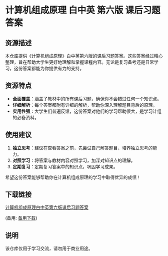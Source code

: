 # 计算机组成原理 白中英 第六版 课后习题答案

## 资源描述

本仓库提供《计算机组成原理》白中英第六版的课后习题答案。这些答案经过精心整理，旨在帮助大学生更好地理解和掌握课程内容。无论是复习备考还是日常学习，这份答案都能为你提供有力的支持。

## 资源特点

- **全面覆盖**：涵盖了教材中的所有课后习题，确保你不会错过任何一个知识点。
- **详细解析**：每个答案都附有详细的解析，帮助你深入理解题目背后的原理。
- **实用性强**：大学生们普遍反馈，这份答案对他们的学习帮助很大，是学习计组的必备资料。

## 使用建议

1. **独立思考**：建议在查看答案之前，先尝试自己解答题目，培养独立思考的能力。
2. **对照学习**：将答案与教材内容对照学习，加深对知识点的理解。
3. **定期复习**：定期复习答案中的知识点，巩固学习成果。

希望这份答案能够帮助你在计算机组成原理的学习中取得优异的成绩！

## 下载链接
[计算机组成原理白中英第六版课后习题答案](https://pan.quark.cn/s/407a916b0223) 

(备用: [备用下载](https://pan.baidu.com/s/1gI_-mBHOryJJSB6XRabVrA?pwd=1234))

## 说明

该仓库仅用于学习交流，请勿用于商业用途。
